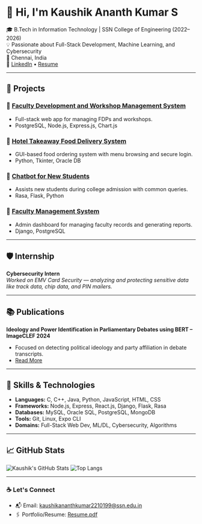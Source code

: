# 👋 Hi, I'm Kaushik Ananth Kumar S

🎓 B.Tech in Information Technology | SSN College of Engineering (2022–2026)  
💡 Passionate about Full-Stack Development, Machine Learning, and Cybersecurity  
📍 Chennai, India  
🔗 [LinkedIn](https://www.linkedin.com/in/s-kaushik-ananth-kumar/) • [Resume](./Resume.pdf)

---

## 🚀 Projects

### 🔹 [Faculty Development and Workshop Management System](https://github.com/SKaushikAK/Faculty-Development-Program)
- Full-stack web app for managing FDPs and workshops.
- PostgreSQL, Node.js, Express.js, Chart.js

### 🔹 [Hotel Takeaway Food Delivery System](https://github.com/SKaushikAK/Hotel-Takeaway-Service)
- GUI-based food ordering system with menu browsing and secure login.
- Python, Tkinter, Oracle DB

### 🔹 [Chatbot for New Students](https://github.com/SKaushikAK/Rasa)
- Assists new students during college admission with common queries.
- Rasa, Flask, Python

### 🔹 [Faculty Management System](https://github.com/SKaushikAK/Faculty-Management-System)
- Admin dashboard for managing faculty records and generating reports.
- Django, PostgreSQL

---

## 🛡️ Internship

**Cybersecurity Intern**  
*Worked on EMV Card Security — analyzing and protecting sensitive data like track data, chip data, and PIN mailers.*

---

## 📚 Publications

**Ideology and Power Identification in Parliamentary Debates using BERT – ImageCLEF 2024**  
- Focused on detecting political ideology and party affiliation in debate transcripts.  
- [Read More](https://www.imageclef.org/2024)

---

## 🧠 Skills & Technologies

- **Languages:** C, C++, Java, Python, JavaScript, HTML, CSS  
- **Frameworks:** Node.js, Express, React.js, Django, Flask, Rasa  
- **Databases:** MySQL, Oracle SQL, PostgreSQL, MongoDB  
- **Tools:** Git, Linux, Expo CLI  
- **Domains:** Full-Stack Web Dev, ML/DL, Cybersecurity, Algorithms  

---

## 📈 GitHub Stats

![Kaushik's GitHub Stats](https://github-readme-stats.vercel.app/api?username=SKaushikAK&show_icons=true&theme=radical)
![Top Langs](https://github-readme-stats.vercel.app/api/top-langs/?username=SKaushikAK&layout=compact&theme=radical)

---

### ☕ Let's Connect

- 📬 Email: kaushikananthkumar2210199@ssn.edu.in  
- 🖇️ Portfolio/Resume: [Resume.pdf](./Resume.pdf)
